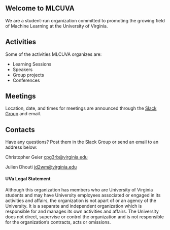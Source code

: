## Welcome to MLCUVA

We are a student-run organization committed to promoting the growing field of Machine Learning at the University of Virginia.

## Activities

Some of the activities MLCUVA organizes are:

- Learning Sessions
- Speakers
- Group projects
- Conferences

## Meetings

Location, date, and times for meetings are announced through the [Slack Group](https://mlcuva.slack.com) and email.

## Contacts

Have any questions? Post them in the Slack Group or send an email to an address below:

Christopher Geier [cpg3rb@virginia.edu](mailto:cpg3rb@virginia.edu)

Julien Dhouti [jd2wm@virginia.edu](mailto:jd2wm@virginia.edu)



#### UVa Legal Statement

Although this organization has members who are University of Virginia students and may have University employees associated or engaged in its activities and affairs, the organization is not apart of or an agency of the University. It is a separate and independent organization which is responsible for and manages its own activities and affairs. The University does not direct, supervise or control the organization and is not responsible for the organization’s contracts, acts or omissions.
